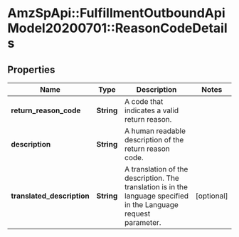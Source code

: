 # AmzSpApi::FulfillmentOutboundApiModel20200701::ReasonCodeDetails

## Properties
Name | Type | Description | Notes
------------ | ------------- | ------------- | -------------
**return_reason_code** | **String** | A code that indicates a valid return reason. | 
**description** | **String** | A human readable description of the return reason code. | 
**translated_description** | **String** | A translation of the description. The translation is in the language specified in the Language request parameter. | [optional] 


